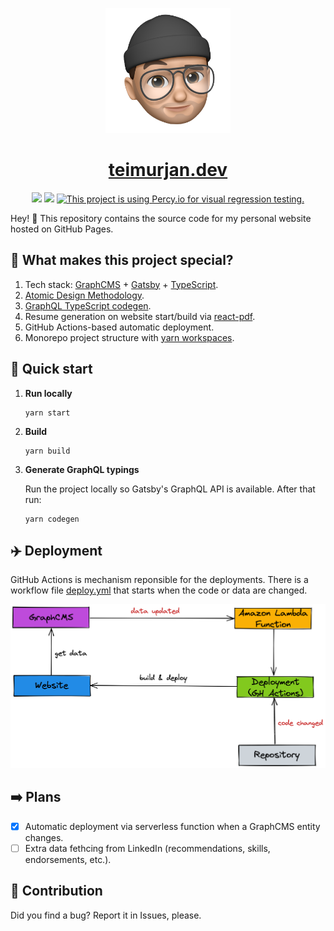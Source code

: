 <p align="center">
  <a href="https://teimurjan.dev">
    <img alt="Gatsby" src="./workspaces/landing/src/assets/images/logo.png" width="200" />
  </a>
</p>
<h1 align="center">
  <a href="https://teimurjan.dev">
    teimurjan.dev
  </a>
</h1>
<div align="center">

![](https://github.com/teimurjan/teimurjan.github.io/actions/workflows/test.yml/badge.svg)
![](https://github.com/teimurjan/teimurjan.github.io/actions/workflows/deploy.yml/badge.svg)
[![This project is using Percy.io for visual regression testing.](https://percy.io/static/images/percy-badge.svg)](https://percy.io/b3c6e6d8/teimurjan.dev)

</div>

Hey! 👋 This repository contains the source code for my personal website hosted on GitHub Pages.

## 🤷 What makes this project special?

1. Tech stack: [GraphCMS](https://graphcms.com/) + [Gatsby](https://www.gatsbyjs.com/) + [TypeScript](https://www.typescriptlang.org/).
2. [Atomic Design Methodology](https://atomicdesign.bradfrost.com/).
3. [GraphQL TypeScript codegen](https://www.graphql-code-generator.com/).
4. Resume generation on website start/build via [react-pdf](https://react-pdf.org/).
5. GitHub Actions-based automatic deployment.
6. Monorepo project structure with [yarn workspaces](https://yarnpkg.com/features/workspaces).

## 🚀 Quick start

1.  **Run locally**
    ```shell
    yarn start
    ```

2.  **Build**

    ```shell
    yarn build
    ```

3.  **Generate GraphQL typings**

    Run the project locally so Gatsby's GraphQL API is available. After that run:

    ```shell
    yarn codegen
    ```

## ✈️ Deployment

GitHub Actions is mechanism reponsible for the deployments. There is a workflow file [deploy.yml](./.github/workflows/deploy.yml) that starts when the code or data are changed.

<div align="center">
  <img alt="Gatsby" src="./images/deployment.png" width="1000" />
</div>

## ➡️ Plans

- [x] Automatic deployment via serverless function when a GraphCMS entity changes.
- [ ] Extra data fethcing from LinkedIn (recommendations, skills, endorsements, etc.).

## 🙏 Contribution

Did you find a bug? Report it in Issues, please.